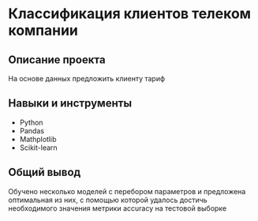 # Классификация клиентов телеком компании

## Описание проекта
На основе данных предложить клиенту тариф

## Навыки и инструменты
- Python
- Pandas
- Mathplotlib
- Scikit-learn
## Общий вывод
Обучено несколько моделей с перебором параметров и предложена оптимальная из них, с помощью которой удалось достичь необходимого значения метрики accuracy на тестовой выборке